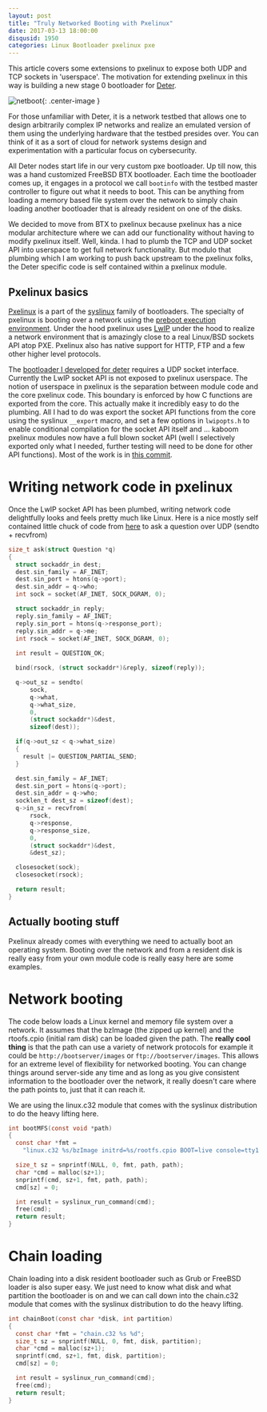 ```yaml
---
layout: post
title: "Truly Networked Booting with Pxelinux"
date: 2017-03-13 18:00:00
disqusid: 1950
categories: Linux Bootloader pxelinux pxe
---
```



This article covers some extensions to pxelinux to expose both UDP and TCP sockets in 'userspace'. The motivation for extending pxelinux in this way is building a new stage 0 bootloader for [Deter](https://www.deter-project.org). 

![netboot]({{site.url}}/img/netboot.png){: .center-image }

For those unfamiliar with Deter, it is a network testbed that allows one to design arbitrarily complex IP networks and realize an emulated version of them using the underlying hardware that the testbed presides over. You can think of it as a sort of cloud for network systems design and experimentation with a particular focus on cybersecurity. 

All Deter nodes start life in our very custom pxe bootloader. Up till now, this was a hand customized FreeBSD BTX bootloader. Each time the bootloader comes up, it engages in a protocol we call `bootinfo` with the testbed master controller to figure out what it needs to boot. This can be anything from loading a memory based file system over the network to simply chain loading another bootloader that is already resident on one of the disks.

We decided to move from BTX to pxelinux because pxelinux has a nice modular architecture where we can add our functionality without having to modify pxelinux itself. Well, kinda. I had to plumb the TCP and UDP socket API into userspace to get full network functionality. But modulo that plumbing which I am working to push back upstream to the pxelinux folks, the Deter specific code is self contained within a pxelinux module.

## Pxelinux basics
[Pxelinux](http://www.syslinux.org/wiki/index.php?title=PXELINUX) is a part of the [syslinux](http://syslinux.org) family of bootloaders. The specialty of pxelinux is booting over a network using the [preboot execution environment](https://en.wikipedia.org/wiki/Preboot_Execution_Environment). Under the hood pxelinux uses [LwIP](http://savannah.nongnu.org/projects/lwip/) under the hood to realize a network environment that is amazingly close to a real Linux/BSD sockets API atop PXE. Pxelinux also has native support for HTTP, FTP and a few other higher level protocols.

The [bootloader I developed for deter](https://github.com/deter-project/deterboot) requires a UDP socket interface. Currently the LwIP socket API is not exposed to pxelinux userspace. The notion of userspace in pxelinux is the separation between module code and the core pxelinux code. This boundary is enforced by how C functions are exported from the core. This actually make it incredibly easy to do the plumbing. All I had to do was export the socket API functions from the core using the syslinux `__export` macro, and set a few options in `lwipopts.h` to enable conditional compilation for the socket API itself and ... kaboom pxelinux modules now have a full blown socket API (well I selectively exported only what I needed, further testing will need to be done for other API functions). Most of the work is in [this commit](https://github.com/deter-project/deterboot/commit/fefda68aaa9502af60987d12fa4254728e13b33b).

# Writing network code in pxelinux

Once the LwIP socket API has been plumbed, writing network code delightfully looks and feels pretty much like Linux. Here is a nice mostly self contained little chuck of code from [here](https://github.com/deter-project/deterboot/blob/master/com32/deterboot/deterboot.c#L63) to ask a question over UDP (sendto + recvfrom)

```c
size_t ask(struct Question *q)
{
  struct sockaddr_in dest;
  dest.sin_family = AF_INET;
  dest.sin_port = htons(q->port);
  dest.sin_addr = q->who;
  int sock = socket(AF_INET, SOCK_DGRAM, 0);

  struct sockaddr_in reply;
  reply.sin_family = AF_INET;
  reply.sin_port = htons(q->response_port);
  reply.sin_addr = q->me;
  int rsock = socket(AF_INET, SOCK_DGRAM, 0);
  
  int result = QUESTION_OK;

  bind(rsock, (struct sockaddr*)&reply, sizeof(reply));

  q->out_sz = sendto(
      sock, 
      q->what, 
      q->what_size, 
      0, 
      (struct sockaddr*)&dest, 
      sizeof(dest));

  if(q->out_sz < q->what_size)
  {
    result |= QUESTION_PARTIAL_SEND;
  }

  dest.sin_family = AF_INET;
  dest.sin_port = htons(q->port);
  dest.sin_addr = q->who;
  socklen_t dest_sz = sizeof(dest);
  q->in_sz = recvfrom(
      rsock, 
      q->response, 
      q->response_size, 
      0, 
      (struct sockaddr*)&dest, 
      &dest_sz);

  closesocket(sock);
  closesocket(rsock);

  return result;
}
```

## Actually booting stuff
Pxelinux already comes with everything we need to actually boot an operating system. Booting over the network and from a resident disk is really easy from your own module code is really easy here are some examples.

# Network booting
The code below loads a Linux kernel and memory file system over a network. It assumes that the bzImage (the zipped up kernel) and the rtoofs.cpio (initial ram disk) can be loaded given the path. The __really cool thing__ is that the path can use a variety of network protocols for example it could be `http://bootserver/images` or `ftp://bootserver/images`. This allows for an extreme level of flexibility for networked booting. You can change things around server-side any time and as long as you give consistent information to the bootloader over the network, it really doesn't care where the path points to, just that it can reach it.

We are using the linux.c32 module that comes with the syslinux distribution to do the heavy lifting here.

```c
int bootMFS(const void *path)
{
  const char *fmt =
    "linux.c32 %s/bzImage initrd=%s/rootfs.cpio BOOT=live console=tty1 quiet";

  size_t sz = snprintf(NULL, 0, fmt, path, path);
  char *cmd = malloc(sz+1);
  snprintf(cmd, sz+1, fmt, path, path);
  cmd[sz] = 0;

  int result = syslinux_run_command(cmd);
  free(cmd);
  return result;
}
```

# Chain loading
Chain loading into a disk resident bootloader such as Grub or FreeBSD loader is also super easy. We just need to know what disk and what partition the bootloader is on and we can call down into the chain.c32 module that comes with the syslinux distribution to do the heavy lifting.

```c
int chainBoot(const char *disk, int partition)
{
  const char *fmt = "chain.c32 %s %d";
  size_t sz = snprintf(NULL, 0, fmt, disk, partition);
  char *cmd = malloc(sz+1);
  snprintf(cmd, sz+1, fmt, disk, partition);
  cmd[sz] = 0;

  int result = syslinux_run_command(cmd);
  free(cmd);
  return result;
}
```

